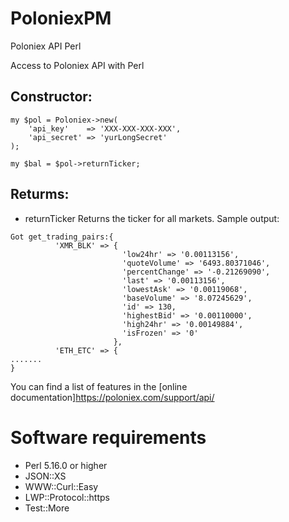 # PoloniexPM
Poloniex API Perl

Access to Poloniex API with Perl

## Constructor:
```
my $pol = Poloniex->new(
    'api_key'    => 'XXX-XXX-XXX-XXX',
    'api_secret' => 'yurLongSecret'
);

my $bal = $pol->returnTicker;
```
## Returms:
- returnTicker
Returns the ticker for all markets. Sample output:
```
Got get_trading_pairs:{
          'XMR_BLK' => {
                         'low24hr' => '0.00113156',
                         'quoteVolume' => '6493.80371046',
                         'percentChange' => '-0.21269090',
                         'last' => '0.00113156',
                         'lowestAsk' => '0.00119068',
                         'baseVolume' => '8.07245629',
                         'id' => 130,
                         'highestBid' => '0.00110000',
                         'high24hr' => '0.00149884',
                         'isFrozen' => '0'
                       },
          'ETH_ETC' => {
.......
}
```
You can find a list of features in the
[online documentation]https://poloniex.com/support/api/

# Software requirements
- Perl 5.16.0 or higher
- JSON::XS
- WWW::Curl::Easy
- LWP::Protocol::https
- Test::More
